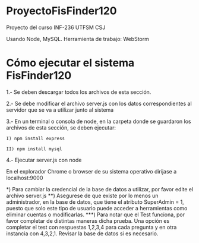 # ProyectoFisFinder120
Proyecto del curso INF-236 UTFSM CSJ

Usando Node, MySQL. Herramienta de trabajo: WebStorm

# Cómo ejecutar el sistema FisFinder120

1.- Se deben descargar todos los archivos de esta sección.

2.- Se debe modificar el archivo server.js con los datos correspondientes al servidor que se va a utilizar junto al sistema

3.- En un terminal o consola de node, en la carpeta donde se guardaron los archivos de esta sección, se deben ejecutar:

    I) npm install express
  
    II) npm install mysql
  
4.- Ejecutar server.js con node

En el explorador Chrome o browser de su sistema operativo diríjase a localhost:9000


*) Para cambiar la credencial de la base de datos a utilizar, por favor edite el archivo server.js
**) Asegurese de que existe por lo menos un administrador, en la base de datos, que tiene el atributo SuperAdmin = 1, puesto que solo este tipo de usuario puede acceder a herramientas como eliminar cuentas o modificarlas.
***) Para notar que el Test funciona, por favor completar de distintas maneras dicha prueba. Una opción es completar el test con respuestas 1,2,3,4 para cada pregunta y en otra instancia con 4,3,2,1. Revisar la base de datos si es necesario.
